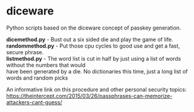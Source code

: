 # diceware
Python scripts based on the diceware concept of passkey generation.

<strong>dicemethod.py</strong> - Bust out a six sided die and play the game of life.<br />
<strong>randommethod.py</strong> - Put those cpu cycles to good use and get a fast, secure phrase.<br />
<strong>listmethod.py</strong> - The word list is cut in half by just using a list of words without the numbers that would<br />
have been generated by a die. No dictionaries this time, just a long list of words and random picks<br />

An informative link on this procedure and other personal security topics:<br />
https://theintercept.com/2015/03/26/passphrases-can-memorize-attackers-cant-guess/
